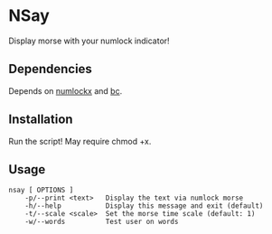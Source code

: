 # NSay
Display morse with your numlock indicator!

## Dependencies

Depends on [numlockx](https://github.com/rg3/numlockx) and [bc](https://www.gnu.org/software/bc/).

## Installation

Run the script! May require chmod +x.

## Usage
    nsay [ OPTIONS ]
		-p/--print <text>	Display the text via numlock morse
		-h/--help			Display this message and exit (default)
		-t/--scale <scale>	Set the morse time scale (default: 1)
		-w/--words			Test user on words
